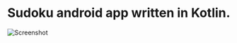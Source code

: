 <h1>Sudoku android app written in Kotlin.</h1>

![Screenshot](https://ucc420a0bfe30ebcdc9ef8aa82b2.dl.dropboxusercontent.com/cd/0/inline/CTDWEllGVMbaobqpTvyu68kC6qF3MVQnD2TShcKKvcrYmFgyIv9ZlIQjAtuooCKc5KOrTWM56Qta6QO0_tCYOgAEgH-0y6fmlx_l2n_SUcS2XfJB2tdtsWsxkTmu2gfBKM77oHhpgcdDABjXEK11j7Ay/file#)
